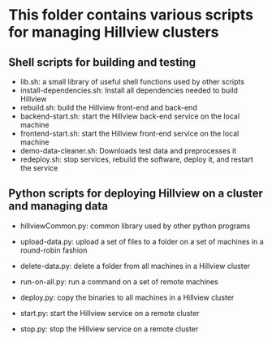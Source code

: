 # This folder contains various scripts for managing Hillview clusters

## Shell scripts for building and testing

* lib.sh: a small library of useful shell functions used by other scripts
* install-dependencies.sh: Install all dependencies needed to build Hillview
* rebuild.sh: build the Hillview front-end and back-end
* backend-start.sh: start the Hillview back-end service on the local machine
* frontend-start.sh: start the Hillview front-end service on the local machine
* demo-data-cleaner.sh: Downloads test data and preprocesses it
* redeploy.sh: stop services, rebuild the software, deploy it, and restart the service

## Python scripts for deploying Hillview on a cluster and managing data

* hillviewCommon.py: common library used by other python programs
* upload-data.py: upload a set of files to a folder on a set of machines in a
                  round-robin fashion
* delete-data.py: delete a folder from all machines in a Hillview cluster
* run-on-all.py: run a command on a set of remote machines

* deploy.py: copy the binaries to all machines in a Hillview cluster
* start.py: start the Hillview service on a remote cluster
* stop.py: stop the Hillview service on a remote cluster
